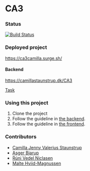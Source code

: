 # CA3


### Status
[![Build Status](https://travis-ci.org/Castau/CA3.svg?branch=master)](https://travis-ci.org/Castau/CA3)

### Deployed project
https://ca3camilla.surge.sh/

#### Backend
https://camillastaunstrup.dk/CA3



[Task](https://docs.google.com/document/d/1C6tAOaZ75OTHKTf17uUF0PAysJ409KXBNnTME7f966M/edit#)

### Using this project
1. Clone the project
2. Follow the guideline in [the backend](/src).
3. Follow the guideline in [the frontend](/frontend).


### Contributors
 * [Camilla Jenny Valerius Staunstrup](https://github.com/Castau)
 * [Asger Bjarup](https://github.com/HrBjarup)
 * [Rúni Vedel Niclasen](https://github.com/Runi-VN) 
 * [Malte Hviid-Magnussen](https://github.com/MalteMagnussen)
